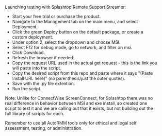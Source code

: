 Launching testing with Splashtop Remote Support Streamer:
 - Start your free trial or purchase the product.
 - Navigate to the Management tab on the main menu, and select Deployment.
 - Click the green Deploy button on the default package, or create a custom deployment.
 - Under option 2, select the dropdown and choose MSI.
 - Select F12 for debug mode, go to network, and filter on msi.
 - Click Download.
 - Refresh the browser if needed.
 - Copy the request URL used in the actual get request - this is the link you will paste into the script.
 - Copy the desired script from this repo and paste where it says "(Paste Install URL here)" (no parenthesis/just the outer quotes).
 - Save with the .py file extention.
 - Run the script.

Note: Unlike for ConnectWise ScreenConnect, for Splashtop there was no real difference in behavior between MSI and exe install, so created one script to test it and we are calling out that it exists, but not building out the full library of scripts for each.  

Remember to use all AutoRMM tools only for ethical and legal self assessment, testing, or administration.
